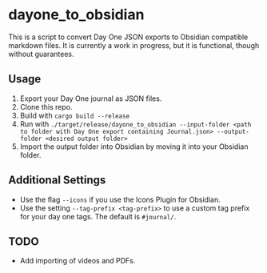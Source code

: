 # dayone_to_obsidian

This is a script to convert Day One JSON exports to Obsidian compatible markdown files. It is currently a work in progress, but it is functional, though without guarantees.

## Usage

1. Export your Day One journal as JSON files.
2. Clone this repo.
3. Build with `cargo build --release`
4. Run with `./target/release/dayone_to_obsidian --input-folder <path to folder with Day One export containing Journal.json> --output-folder <desired output folder>` 
5. Import the output folder into Obsidian by moving it into your Obsidian folder.

## Additional Settings

- Use the flag `--icons` if you use the Icons Plugin for Obsidian.
- Use the setting `--tag-prefix <tag-prefix>` to use a custom tag prefix for your day one tags. The default is `#journal/`.


## TODO

- Add importing of videos and PDFs.



